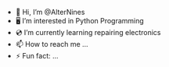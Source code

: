 - 🍊 Hi, I’m @AlterNines
- 🖥️ I’m interested in Python Programming
- 💿 I’m currently learning repairing electronics
- 📫 How to reach me ...
- ⚡ Fun fact: ...

<!---
AlterNines/AlterNines is a ✨ special ✨ repository because its `README.md` (this file) appears on your GitHub profile.
You can click the Preview link to take a look at your changes.
--->
